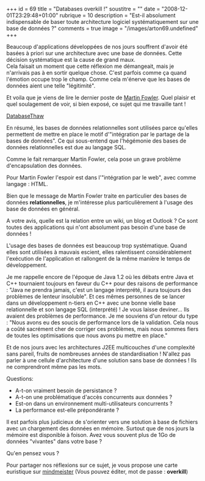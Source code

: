 +++
id = 69
title = "Databases overkill !"
soustitre = ""
date = "2008-12-01T23:29:48+01:00"
rubrique = 10
description = "Est-il absolument indispensable de baser toute architecture logiciel systématiquement sur une base de données ?"
comments = true
image = "/images/arton69.undefined"
+++

<div class="chapo">Beaucoup d'applications développées de nos jours souffrent d'avoir été basées à priori sur une architecture avec une base de données. Cette décision systématique est la cause de grand maux.</div>
Cela faisait un moment que cette réflexion me démangeait, mais je n'arrivais pas à en sortir quelque chose. C'est parfois comme ça quand l'émotion occupe trop le champ. Comme cela m'énerve que les bases de données aient une telle "légitimité". 

Et voila que je viens de lire le dernier poste de [Martin Fowler](../article_56). Quel plaisir et quel soulagement de voir, si bien exposé, ce sujet qui me travaille tant !

[DatabaseThaw](http://martinfowler.com/bliki/DatabaseThaw.html)

En résumé, les bases de données relationnelles sont utilisées parce qu'elles permettent de mettre en place le motif d'"intégration par le partage de la bases de données". Ce qui sous-entend que l'hégémonie des bases de données relationnelles est due au langage SQL.

Comme le fait remarquer Martin Fowler, cela pose un grave problème d'encapsulation des données.

Pour Martin Fowler l'espoir est dans l'"intégration par le web", avec comme langage : HTML.

Bien que le message de Martin Fowler traite en particulier des bases de données **relationnelles**, je m'intéresse plus particulièrement à l'usage des base de données en général.

A votre avis, quelle est la relation entre un wiki, un blog et Outlook ? Ce sont toutes des applications qui n'ont absolument pas besoin d'une base de données ! 

L'usage des bases de données est beaucoup trop systématique. Quand elles sont utilisées à mauvais escient, elles ralentissent considérablement l'exécution de l'application et rallongent de la même manière le temps de développement.

Je me rappelle encore de l'époque de Java 1.2 où les débats entre Java et C++ tournaient toujours en faveur du C++ pour des raisons de performance : "Java ne prendra jamais, c'est un langage interprété, il aura toujours des problèmes de lenteur insoluble". Et ces mêmes personnes de se lancer dans un développement n-tiers en C++ avec une bonne vielle base relationnelle et son langage SQL (interprété) ! Je vous laisse deviner... Ils avaient des problèmes de performance. Je me souviens d'un retour du type : "Nous avons eu des soucis de performance lors de la validation. Cela nous a coûté sacrément cher de corriger ces problèmes, mais nous sommes fiers de toutes les optimisations que nous avons pu mettre en place."

Et de nos jours avec les architectures J2EE multicouches d'une complexité sans pareil, fruits de nombreuses années de standardisation ! N'allez pas parler à une cellule d'architecture d'une solution sans base de données ! Ils ne comprendront même pas les mots. 

Questions:
- A-t-on vraiment besoin de persistance ?
- A-t-on une problématique d'accès concurrents aux données ?
- Est-on dans un environnement multi-utilisateurs concurrents ?
- La performance est-elle prépondérante ?

Il est parfois plus judicieux de s'orienter vers une solution à base de fichiers avec un chargement des données en mémoire. Surtout que de nos jours la mémoire est disponible à foison. Avez vous souvent plus de 1Go de données "vivantes" dans votre base ?

Qu'en pensez vous ?

Pour partager nos réflexions sur ce sujet, je vous propose une carte euristique sur [mindmeister](http://www.mindmeister.com/11844280)
(Vous pouvez éditer, mot de passe : **overkill**)